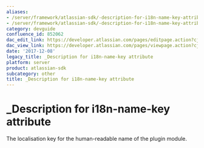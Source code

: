 ```yaml
---
aliases:
- /server/framework/atlassian-sdk/-description-for-i18n-name-key-attribute-852062.html
- /server/framework/atlassian-sdk/-description-for-i18n-name-key-attribute-852062.md
category: devguide
confluence_id: 852062
dac_edit_link: https://developer.atlassian.com/pages/editpage.action?cjm=wozere&pageId=852062
dac_view_link: https://developer.atlassian.com/pages/viewpage.action?cjm=wozere&pageId=852062
date: '2017-12-08'
legacy_title: _Description for i18n-name-key attribute
platform: server
product: atlassian-sdk
subcategory: other
title: _Description for i18n-name-key attribute
---
```

# \_Description for i18n-name-key attribute

The localisation key for the human-readable name of the plugin module.
